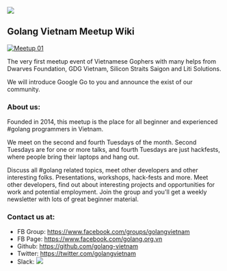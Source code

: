 [![](http://golangvietnam.herokuapp.com/badge.svg)](http://golangvietnam.herokuapp.com "Golang Vietnam on Slack")


## Golang Vietnam Meetup Wiki

[![Meetup 01](https://raw.githubusercontent.com/golang-vietnam/meetup/master/images/cover.jpg)](/images/cover.jpg)

The very first meetup event of Vietnamese Gophers with many helps from Dwarves Foundation, GDG Vietnam, Silicon Straits Saigon and Liti Solutions. 

We will introduce Google Go to you and announce the exist of our community. 

### About us:

Founded in 2014, this meetup is the place for all beginner and experienced #golang programmers in Vietnam.

We meet on the second and fourth Tuesdays of the month. Second Tuesdays are for one or more talks, and fourth Tuesdays are just hackfests, where people bring their laptops and hang out.

Discuss all #golang related topics, meet other developers and other interesting folks. Presentations, workshops, hack-fests and more. Meet other developers, find out about interesting projects and opportunities for work and potential employment. Join the group and you'll get a weekly newsletter with lots of great beginner material.


### Contact us at: 

- FB Group: https://www.facebook.com/groups/golangvietnam
- FB Page: https://www.facebook.com/golang.org.vn
- Github: https://github.com/golang-vietnam
- Twitter: https://twitter.com/golangvietnam
- Slack: [![](http://golangvietnam.herokuapp.com/badge.svg)](http://golangvietnam.herokuapp.com "Golang Vietnam on Slack")
 
